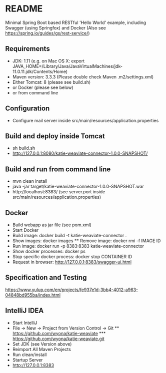 README
======

Minimal Spring Boot based RESTful 'Hello World' example, including Swagger (using Springfox) and Docker
(Also see https://spring.io/guides/gs/rest-service/)

Requirements
------------

* JDK: 1.11 (e.g. on Mac OS X: export JAVA_HOME=/Library/Java/JavaVirtualMachines/jdk-11.0.11.jdk/Contents/Home)
* Maven version: 3.3.3 (Please double check Maven .m2/settings.xml)
* Either Tomcat: 8 (please see build.sh)
* or Docker (please see below)
* or from command line

Configuration
-------------

* Configure mail server inside src/main/resources/application.properties

Build and deploy inside Tomcat
------------------------------

* sh build.sh
* http://127.0.0.1:8080/katie-weaviate-connector-1.0.0-SNAPSHOT/

Build and run from command line
-------------------------------

* mvn clean install
* java -jar target/katie-weaviate-connector-1.0.0-SNAPSHOT.war
* http://localhost:8383/ (see server.port inside src/main/resources/application.properties)

Docker
------

* Build webapp as jar file (see pom.xml)
* Start Docker
* Build image: docker build -t katie-weaviate-connector .
* Show images: docker images
** Remove image: docker rmi -f IMAGE ID
* Run image: docker run -p 8383:8383 katie-weaviate-connector
* Show docker processes: docker ps
* Stop specific docker process: docker stop CONTAINER ID
* Request in browser: http://127.0.0.1:8383/swagger-ui.html

Specification and Testing
-------------------------

https://www.yulup.com/en/projects/fe937e1d-3bb4-4012-a963-04848bd955ba/index.html

IntelliJ IDEA
-------------

* Start IntelliJ
* File -> New -> Project from Version Control -> Git
** https://github.com/wyona/katie-weaviate
*** https://github.com/wyona/katie-weaviate.git
* Set JDK (see Version above)
* Reimport All Maven Projects
* Run clean/install
* Startup Server
* http://127.0.0.1:8383

